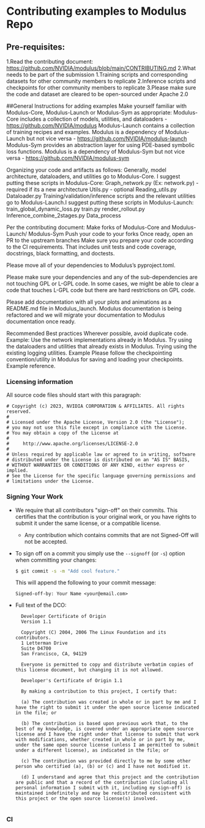 # Contributing examples to Modulus Repo

## Pre-requisites:
1.Read the contributing document: https://github.com/NVIDIA/modulus/blob/main/CONTRIBUTING.md
2.What needs to be part of the submission
  1.Training scripts and corresponding datasets for other community members to replicate
  2.Inference scripts and checkpoints for other community members to replicate
3.Please make sure the code and dataset are cleared to be open-sourced under Apache 2.0

##General Instructions for adding examples
Make yourself familiar with Modulus-Core, Modulus-Launch or Modulus-Sym as appropriate:
Modulus-Core includes a collection of models, utilities, and dataloaders - https://github.com/NVIDIA/modulus
Modulus-Launch contains a collection of training recipes and examples. Modulus is a dependency of Modulus-Launch but not vice versa - https://github.com/NVIDIA/modulus-launch
Modulus-Sym provides an abstraction layer for using PDE-based symbolic loss functions.  Modulus is a dependency of Modulus-Sym but not vice versa - 
https://github.com/NVIDIA/modulus-sym 

Organizing your code and artifacts as follows:
Generally, model architecture, dataloaders, and utilities go to Modulus-Core. I suggest putting these scripts in Modulus-Core:
Graph_network.py (Ex: network.py) - required if its a new architecture
Utils.py - optional
Reading_utils.py
Dataloader.py
Training/validation/inference scripts and the relevant utilities go to Modulus-Launch.I suggest putting these scripts in Modulus-Launch:
train_global_dynamic_loss.py
train.py
render_rollout.py
Inference_combine_2stages.py
Data_process

Per the contributing document: 
Make forks of Modulus-Core and Modulus-Launch/ Modulus-Sym
Push your code to your forks
Once ready, open an PR to the upstream branches
Make sure you prepare your code according to the CI requirements. That includes unit tests and code coverage, docstrings, black formatting, and doctests.

Please move all of your dependencies to Modulus’s pyproject.toml.

Please make sure your dependencies and any of the sub-dependencies are not touching GPL or L-GPL code. In some cases, we might be able to clear a code that touches L-GPL code but there are hard restrictions on GPL code.

Please add documentation with all your plots and animations as a README.md file in Modulus_launch. Modulus documentation is being refactored and we will migrate your documentation to Modulus documentation once ready.



Recommended Best practices 
Wherever possible, avoid  duplicate code. Example: 
Use the network implementations already in Modulus.
Try using the dataloaders and utilities that already exists in Modulus.
Trying using the existing logging utilities. Example
Please follow the checkpointing convention/utility in Modulus for saving and loading your checkpoints. Example reference. 

### Licensing information
All source code files should start with this paragraph:
```
# Copyright (c) 2023, NVIDIA CORPORATION & AFFILIATES. All rights reserved.
#
# Licensed under the Apache License, Version 2.0 (the "License");
# you may not use this file except in compliance with the License.
# You may obtain a copy of the License at
#
#     http://www.apache.org/licenses/LICENSE-2.0
#
# Unless required by applicable law or agreed to in writing, software
# distributed under the License is distributed on an "AS IS" BASIS,
# WITHOUT WARRANTIES OR CONDITIONS OF ANY KIND, either express or implied.
# See the License for the specific language governing permissions and
# limitations under the License.
```
### Signing Your Work

* We require that all contributors "sign-off" on their commits. This certifies that the contribution is your original work, or you have rights to submit it under the same license, or a compatible license.

  * Any contribution which contains commits that are not Signed-Off will not be accepted.

* To sign off on a commit you simply use the `--signoff` (or `-s`) option when committing your changes:
  ```bash
  $ git commit -s -m "Add cool feature."
  ```
  This will append the following to your commit message:
  ```
  Signed-off-by: Your Name <your@email.com>
  ```

* Full text of the DCO:

  ```
    Developer Certificate of Origin
    Version 1.1
    
    Copyright (C) 2004, 2006 The Linux Foundation and its contributors.
    1 Letterman Drive
    Suite D4700
    San Francisco, CA, 94129
    
    Everyone is permitted to copy and distribute verbatim copies of this license document, but changing it is not allowed.
  ```

  ```
    Developer's Certificate of Origin 1.1
    
    By making a contribution to this project, I certify that:
    
    (a) The contribution was created in whole or in part by me and I have the right to submit it under the open source license indicated in the file; or
    
    (b) The contribution is based upon previous work that, to the best of my knowledge, is covered under an appropriate open source license and I have the right under that license to submit that work with modifications, whether created in whole or in part by me, under the same open source license (unless I am permitted to submit under a different license), as indicated in the file; or
    
    (c) The contribution was provided directly to me by some other person who certified (a), (b) or (c) and I have not modified it.
    
    (d) I understand and agree that this project and the contribution are public and that a record of the contribution (including all personal information I submit with it, including my sign-off) is maintained indefinitely and may be redistributed consistent with this project or the open source license(s) involved.
    
### CI
